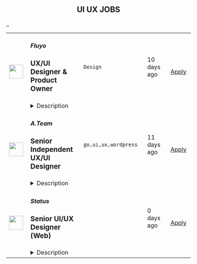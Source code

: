 <div align="center"><h2>UI UX JOBS</h2></div><table><tr>
                <td width="100" height="100" rowspan="2">
                    <img src="https://wwr-pro.s3.amazonaws.com/logos/0084/1596/logo.gif" width="38px" height="auto">
                </td>
                <td width="300">
                    <h5>Fluyo</h5>
                    <h3> UX/UI Designer & Product Owner</h3>
                </td>
                <td width="300">
                    <code>Design</code>
                </td>
                <td width="200">
                <text>10 days ago</text>
                </td>
                <td width="100" rowspan="2">
                <a href="https://weworkremotely.com/remote-jobs/fluyo-ux-ui-designer-product-owner" align="right" target="_blank">Apply</a>
                </td>
            </tr>
            <tr>
                <td colspan="3">
                <details><summary>Description</summary>
                <img src="https://we-work-remotely.imgix.net/logos/0084/1596/logo.gif?ixlib=rails-4.0.0&w=50&h=50&dpr=2&fit=fill&auto=compress" />

<p>
  <strong>Headquarters:</strong> Delaware
    <br /><strong>URL:</strong> <a href="http://www.fluyoapp.com">http://www.fluyoapp.com</a>
</p>

<div>
<strong>🐬 Fluyo is a startup looking for a legendary UX designer who will transform our well designed &amp; fun language learning app into an </strong><strong><em>incredibly</em></strong><strong> well designed &amp; even more fun app! Someone who through data/research, good intuition and design taste will level up our product user’s experience to the maximum level. <br></strong><br>
</div><div>Our mission at Fluyo is to make the world speak another language by making language learning truly fun. We combine the most effective language education with all the fun of a video game.</div><div><br></div><div>🧑‍🏫 <strong>Industry</strong>: Language Learning</div><div>🧑‍💻 <strong>Seniority</strong>: Mid/Senior (you will be the primary UX/UI designer in our team)</div><div>🏢 <strong>Company Size</strong>: 5 to 10 employees </div><div>
<strong>💰 Salary: </strong>€40k-55k EUR / $45k-60k USD per year</div><div>
<strong>📈 Equity: </strong>0.1 - 0.25% </div><div><br></div><div><strong>Perks</strong></div><div>-⏱ Flexible working hours (work whenever you want, but be available to chat during core hours: 8-11am EST / 2-5pm CET) </div><div>- 🌍 100% Remote working (our team is based in 7 different countries worldwide)</div><div>- 💰 Funded on Kickstarter (<strong>highest funded app in Kickstarter history!</strong>)</div><div>- 🚀 Make a real difference (we are publicly launching in a few months, so this is a really exciting time to join!)</div><div>- 🐣 Be an early team member + equity (as the company grows, your role will grow, and so will all the rewards!)</div><div>- 😎 A chilled out team (we work hard, but we do not micromanage at all)</div><div><br></div><div><br></div><div><strong>Essential Skills</strong></div><ul>
<li>Deep experience with Adobe XD or Figma, and an elegant, modern portfolio</li>
<li>Your files, components, prototypes and designs are very organized (and you can show this)</li>
<li>You love learning new languages and are familiar with the current most popular language learning apps</li>
<li>You love talking to customers/users to get product feedback and can turn this feedback into designs</li>
<li>You possess a strong intuition for what you believe users would like based on your own experience (not solely relying on research &amp; data)</li>
<li>You absolutely love UX, and constantly think about how your designs will affect user happiness and success</li>
<li>Fluent English (our employees speak many languages, but at work we speak English)</li>
</ul><div><br></div><div><strong>Bonus Skills</strong></div><ul>
<li>You enjoy working closely with developers to ensure your designs are implemented correctly </li>
<li>Experience in game design or extensive gaming experience (the majority of Fluyo is either a game or very gamified, we need someone who is familiar with common gaming mechanics)</li>
</ul><div><br></div><div><strong>The Role</strong></div><div>You will be the main product designer in the team, and will be responsible for taking our current (slightly messy) XD file and transforming it into a professional, modern UI kit &amp; design. You will then be responsible for collecting and analyzing user feedback from our app, to determine what features users want added or improved, and then you will determine their feasibility and turn them into prototypes (and then full designs).<br><br>
</div><div>You will be responsible for anything that users interact with (and how they exactly interact with) on the app. We want someone who is bright, hard working and has a great user experience and visual design taste. We want someone who can take charge over our product and envision all the potential ways our product’s user experience can be improved, design said improvements and work with our developers to ensure your designs are matched and do QA. Please add the word “Goldshire” to your application so we know you read this post completely. Ultimately, the goal of this role is to help make our app an absolute joy for our customers to use.<br><br>
</div><div>Essentially, we need someone who is a professional and talented designer, but also someone who cares deeply about products and customers, and is always thinking about how to make our product more useful/enjoyable. </div><div>This is a full time requirement (approx. 7 hours per day) for 1 designer. Please no agencies. We want someone who can commit to our team and focus exclusively on this. We are not looking for a freelancer who has multiple projects on at the same time.  </div><div><br></div><div><strong>Our Company</strong></div><div>We're a language learning app that will completely change the way people learn languages. We're making a language learning app that is truly fun and addictive. It’s not simply “a gamified app”, it’s an actual game. A game that has been designed from the ground up to also be the most effective language learning system that’s ever existed. Other apps can be effective, but often are not truly fun and are very difficult to use consistently. Hence users rely on forcing themselves to use them. <br><br>
</div><div>In contrast, our app inspires excitement, acts as a platform for learners to make friends, is extremely fun, easy to use consistently and therefore makes one’s language learning journey so much better. We just became the most funded app on Kickstarter ever, and you can see our campaign and learn more about our product here: <a href="https://www.kickstarter.com/projects/550782470/fluyo">https://www.kickstarter.com/projects/550782470/fluyo</a>
</div><div><br></div><div><strong>Interview Process</strong></div><ul>
<li>Application form (below)</li>
<li>We review your portfolio, if we think you are potential fit, we’ll send you a small paid design / user flow critique test</li>
<li>Video call with CTO &amp; CEO</li>
<li>Decision made in early May</li>
</ul><div><br></div><div><strong>Thanks so much for checking out our job! We can't wait to read your application and (hopefully) welcome you to our team! Even if this job is not a good fit for you, we will keep your contact details and email you about future jobs that fit your profile. We are going to be hiring a lot in 2023! </strong></div><div><img src="https://codahosted.io/docs/DOfhk1myD2/blobs/bl--4oQBr2VM2/234912ebcdfc86095b68b033e4cb14564d36c5a78ae59943480ac7a5b5bc985eaac4dba0d067aa2c44346b91ef0b04092b741388414eafa89ed9d1a312f0052c990bb977d7ff8be46f0b2c988255addb4e51edca970a1126c9f2d7ca8d8d044487b7e356" width="820" height="360"></div><div><br></div>

<p><strong>To apply:</strong> <a href="https://weworkremotely.com/remote-jobs/fluyo-ux-ui-designer-product-owner">https://weworkremotely.com/remote-jobs/fluyo-ux-ui-designer-product-owner</a></p>

                </details>
                </td>
            </tr>,<tr>
                <td width="100" height="100" rowspan="2">
                    <img src="https://weworkremotely.com/assets/IsotypeV2-1ebe3dd57673f3e8d02b7490bc0faaef55d6a95d3a4aaf17298bd3ed503ae7fe.svg" width="38px" height="auto">
                </td>
                <td width="300">
                    <h5>CreateApe, inc.</h5>
                    <h3> UX/UI Designer</h3>
                </td>
                <td width="300">
                    <code>Design</code>
                </td>
                <td width="200">
                <text>34 days ago</text>
                </td>
                <td width="100" rowspan="2">
                <a href="https://weworkremotely.com/remote-jobs/createape-inc-ux-ui-designer" align="right" target="_blank">Apply</a>
                </td>
            </tr>
            <tr>
                <td colspan="3">
                <details><summary>Description</summary>
                

<p>
  <strong>Headquarters:</strong> Irvine, California
    <br /><strong>URL:</strong> <a href="https://createape.com/">https://createape.com/</a>
</p>

<div>
<a href="https://createape.com/jobs/#careers_our_openings"><strong>CreateApe</strong></a><strong> UI/UX Designer job description</strong>
</div><div><br></div><div>This is a fully remote position, not restricted by commutes or a particular geographic area.</div><div>
<strong>Office hours: Monday through Friday, 9AM - 5PM Pacific Daylight Time </strong>(<strong><em>PDT UTC-7</em></strong>), this position requires individuals to be available for meetings and duties <em>at least</em> a six (6) hour block during this window.</div><div><br></div><div><em>Who we are:</em></div><div>Create Ape is a fun and lean creative digital agency offering comprehensive solutions to your most pressing problems.  With over 20 years in the UX/UI design space, we know how to elevate your user’s experience and to translate that into real metrics you can actually see: more clients &amp; bigger sales.</div><div><br></div><div>Our passionate experts are leaders in their field, covering everything from digital strategy to design &amp; development.  Our mission is to provide our clients with unparalleled personalized solution-based service.  We commit to achieving these custom solutions and implementing them with a smile.</div><div><br></div><div><em>What we are looking for:</em></div><div>At CreateApe, UX/UI Designers are able to understand our clients’ business requirements and any technical limitations, as well as be responsible for conceiving and conducting user research, interviews and surveys, and translating them into sitemaps, user flows, customer journey maps, wireframes, mockups and prototypes. The UX designer will also be expected to design the overall functionality of the product, and in order to ensure a great user experience, iterate upon it in accordance with various feedback and user-testing criteria.  Our design team works closely with Sales, Marketing, Development and Project Management teams to ensure our clients and projects have strategic, seamless user experiences to elevate and optimize the client journey from end to end.</div><div><br></div><div>Responsibilities:</div><ul>
<li>Translate concepts and requirements into user flows, wireframes, high fidelity mockups and prototypes that lead to intuitive user experiences and attractive user interfaces.</li>
<li>Facilitate the client’s product vision by researching, conceiving, sketching, prototyping and user-testing experiences for digital products.</li>
<li>Design and deliver wireframes, user stories, user journeys, and mockups optimized for a wide range of devices and interfaces.</li>
<li>Identify design problems and devise elegant solutions.</li>
<li>Make strategic design and user-experience decisions related to core, and new, functions and features.</li>
<li>Take a user-centered design approach and rapidly test and iterate your designs.</li>
<li>Collaborate with other team members and stakeholders.</li>
<li>Ask smart questions, take risks and champion new ideas.</li>
</ul><div>Type of work: </div><ul>
<li>Informational sites </li>
<li>Parallax sites </li>
<li>Mobile Apps </li>
<li>Complex web apps </li>
<li>Wireframing + Prototypes (Holla @ Figma &amp; Invision yo!) </li>
</ul><div>What you need to bring to the table: </div><ul>
<li>Be able to work during our business hours (9 am to 5 pm PST). </li>
<li>Be available throughout the day via slack/email/etc. </li>
<li>Able to interface with clients and work with project managers on client needs. </li>
<li>5 or more years of UX/UI design experience and a portfolio to back it up. </li>
<li>Wizard with Figma</li>
<li>Ability to create clickable prototypes using InVision. </li>
<li>Experience with ClickUp to post and collaborate on projects. </li>
<li>Extensive experience in using UX/UI design best practices to design solutions and a deep understanding of mobile-first and responsive design. </li>
<li>Ability to iterate designs and solutions efficiently, quickly, and intelligently. <br><br>
</li>
</ul><div>Big bonus if you:</div><ul>
<li>Have some print and or brand design chops working in Illustrator + InDesign </li>
<li>Have basic knowledge of front end code (HTML. CSS, etc) </li>
</ul><div><br></div><div>If you like what you see and want to get out of that commute… holla at us with your portfolio, resume, and seriously... an interesting cover page (or video introduction)!</div><div>
<br><br>
</div>

<p><strong>To apply:</strong> <a href="https://weworkremotely.com/remote-jobs/createape-inc-ux-ui-designer">https://weworkremotely.com/remote-jobs/createape-inc-ux-ui-designer</a></p>

                </details>
                </td>
            </tr>,<tr>
                <td width="100" height="100" rowspan="2">
                    <img src="https://weworkremotely.com/assets/IsotypeV2-1ebe3dd57673f3e8d02b7490bc0faaef55d6a95d3a4aaf17298bd3ed503ae7fe.svg" width="38px" height="auto">
                </td>
                <td width="300">
                    <h5>Springboard</h5>
                    <h3> Mentor - UI/UX Design Career Track (Part-time/Remote)</h3>
                </td>
                <td width="300">
                    <code>Design</code>
                </td>
                <td width="200">
                <text>421 days ago</text>
                </td>
                <td width="100" rowspan="2">
                <a href="https://weworkremotely.com/remote-jobs/springboard-mentor-ui-ux-design-career-track-part-time-remote" align="right" target="_blank">Apply</a>
                </td>
            </tr>
            <tr>
                <td colspan="3">
                <details><summary>Description</summary>
                

<p>
  <strong>Headquarters:</strong> San Francisco, CA
    <br /><strong>URL:</strong> <a href="https://www.springboard.com/">https://www.springboard.com/</a>
</p>

<div><strong>The Company </strong></div><div> </div><div>At Springboard, we’re on a mission to bridge the world’s skills gap, offering transformative online education in data science, UI/UX design, machine learning, and coding. Our courses may be tech-enabled, but we're ultimately human-centric: each student taps into a vast community throughout their time with us, engaging with fellow students, industry-expert mentors, student advisors, and career coaches, the goal of which is to successfully transition students into their dream job. Through this hybrid approach, we’ve helped thousands of learners revamp their careers and, by extension, their lives, with hundreds of top-notch job offers received every year and a near-perfect placement rate for our program graduates.</div><div>
<br><strong>The Opportunity</strong>
</div><div> </div><div>Springboard runs an online, self-paced UI/UX Design Career Track in which participants learn with the help of a curated curriculum and 1-1 guidance from an expert mentor. Our mentor community is the biggest strength of our programs with a Net Promoter Score rated as world class.</div><div> </div><div>If you are as passionate about mentoring as you are about UX and UI, and can give a few hours per week in return for an honorarium, we would love to hear from you.</div><div> </div><div><strong>What does mentoring mean at Springboard?</strong></div><div> </div><div>Mentoring encompasses many levels of support at Springboard. We believe in giving a personalized approach to mentoring students. What this looks like is grading student deliverables on a weekly basis, offering detailed feedback, teaching/modeling concepts that are challenging for students, and/or giving them career pointers about the industry. Depending on your mentees you’ll lean on a teaching approach, being a motivator, advisor, or you may have high level conversions to guide them throughout the course. A mix of diverse students, skills, and abilities offers opportunities to renew your skills or take your skills to the next level. Mentors have said it’s a rewarding opportunity to grow professionally and make a lasting impact. </div><div> </div><div>Please reach out to us with any questions at mentorrecruiting@springboard.com :-)</div><div> </div><div><strong>The Program:</strong></div><ul>
<li>Completely online</li>
<li>Self-paced</li>
<li>Students become proficient in UI/UX with the help of a curated online curriculum, an industry design project, and project-based deliverables</li>
<li>Coursework is made up of 700+ hour expert-curated curriculum</li>
<li>On average, students finish in 9 months</li>
<li>Students are working professionals from all over the world, dedicated to switching careers into UI/UX Design</li>
<li>Students have a weekly 30-minute checkin with their mentor to discuss questions, projects, and career advice!</li>
<li>Students communicate with mentors outside of calls on an as-needed basis to support learning and career objectives</li>
</ul><div><strong>You:</strong></div><ul>
<li>Are as passionate about teaching design as about design itself</li>
<li>Are proficient in the topics covered in our<a href="https://www.springboard.com/workshops/ui-ux-design-career-track/"> UI/UX Design Career Track</a> (we are looking for designers who have equal experience in UI and UX)</li>
<li>Have at least 3 years of relevant work experience, and a high quality  portfolio to showcasing your UI and UX skills</li>
<li>Are available for weekly, 30-minute video check-ins for each student to help them set and achieve learning goals, provide feedback, and help them move towards getting a job</li>
<li>Are able to utilize Zoom for the 30-minute calls with students</li>
<li>Are available outside of weekly calls for each student to review projects and answer questions as needed</li>
<li>Have experience critiquing work, in particular giving meaningful feedback on visual/UI design, and be able to think on your feet quickly</li>
<li>Are empathetic and have excellent communication skills</li>
</ul><div><strong>Benefits:</strong></div><ul>
<li>Membership in a rich community of expert mentors from great companies like AirBnB, Uber, Google, and Pivotal</li>
<li>Change the lives of students in our program</li>
<li>Help us revolutionize online education!</li>
<li>UI/UX career track mentors are paid an honorarium between $20.50-$37.50 per 30 minute call with students</li>
<li>Work at your convenience</li>
</ul><div>
<em>We are an equal opportunity employer and value diversity at our company. We welcome applications from all backgrounds, and do not discriminate on the basis of race, religion, national origin, gender, sexual orientation, age, marital status, veteran status, or disability status.<br></em> </div><div><strong>California Privacy Rights Notice for Job Applicants</strong></div><div>Under the California Consumer Privacy Act (“CCPA”), Springboard is required to inform California residents who are job applicants about the categories of personal information we collect about you and the purposes for which we will use this information. This <a href="https://www.springboard.com/archeio/download/841f959e9c964e93a87abe993316cc1f/">notice</a> contains disclosures required by the CCPA and applies only to personal information that is subject to the CCPA.</div>

<p><strong>To apply:</strong> <a href="https://weworkremotely.com/remote-jobs/springboard-mentor-ui-ux-design-career-track-part-time-remote">https://weworkremotely.com/remote-jobs/springboard-mentor-ui-ux-design-career-track-part-time-remote</a></p>

                </details>
                </td>
            </tr>,<tr>
                <td width="100" height="100" rowspan="2">
                    <img src="https://wwr-pro.s3.amazonaws.com/logos/0071/4150/logo.gif" width="38px" height="auto">
                </td>
                <td width="300">
                    <h5>A.Team</h5>
                    <h3> Senior Independent UX/UI Designer ($110-$190/hr)</h3>
                </td>
                <td width="300">
                    <code>Design</code>
                </td>
                <td width="200">
                <text>527 days ago</text>
                </td>
                <td width="100" rowspan="2">
                <a href="https://weworkremotely.com/remote-jobs/a-team-senior-independent-ux-ui-designer-110-190-hr" align="right" target="_blank">Apply</a>
                </td>
            </tr>
            <tr>
                <td colspan="3">
                <details><summary>Description</summary>
                <img src="https://we-work-remotely.imgix.net/logos/0071/4150/logo.gif?ixlib=rails-4.0.0&w=50&h=50&dpr=2&fit=fill&auto=compress" />

<p>
  <strong>Headquarters:</strong> NYC, SF, and TLV
    <br /><strong>URL:</strong> <a href="https://build.a.team/viaweworkremotely">https://build.a.team/viaweworkremotely</a>
</p>

<div>
<a href="https://build.a.team/wwrdesignerfasttrack">A·Team</a> is a VC-backed, stealth, application-only home on the internet for senior UX/UI designers (along with developers &amp; product folks) to team up with the hand-picked, high-growth companies on their next big thing. <br><br>After talking with hundreds of independent engineers, designers, and product folks, we heard over and over that finding vetted, high-quality, consistent clients is hard, and projects are often too small to be rewarding. A·Team matches small teams of the most talented builders in the world with companies backed by a16z, YC, Softbank, General Catalyst, etc. on a contract basis for many of their most important initiatives. We quietly launched in May 2020, and have helped A·Teamers earn $11.4+ million since.<br><br>As part of A·Team, you can expect:</div><ul>
<li>
<strong>High-paying, meaningful UX/UI design missions with the most audacious companies</strong> sent your way; generally $110-$190/hr, with vetted, fascinating clients doing work that matters. We're picky about who we partner with; new clients only come in via trusted referral. We've worked with Lyft, McGraw Hill, ClearCo, irl.com, the former CEO of Waze, the leading vaccine production software, several new unicorns we can't say here, and dozens of startups backed by a16z/YC/Softbank/etc.</li>
<li>
<strong>Work alongside friends old &amp; new: </strong>our niche is small/diverse product teams, since clients with larger budgets and higher-impact work tell us they want teams, not individuals. Of course, we keep friends together whenever we can.</li>
<li>
<strong>Full autonomy:</strong> say "no" to things that don't excite you. The most talented builders often juggle a few things at once, so there's never pressure to join an A·Team mission if you don't have the bandwidth. If we're no longer a fit, it's easy to leave or pause too. </li>
<li>
<strong>Small, curated, off-the-record gatherings:</strong> for conversations hard to have elsewhere. Long-term, we're creating micro-communities for the world's top builders to become friends around the things they care about.</li>
<li>
<strong>Keep 100% of what you earn: </strong>if you charge $130/hr, you get $130/hr. A·Team makes money by charging a small, flat, transparent platform fee on <em>top</em> of your rate.</li>
</ul><div>
<br><strong>How to apply:<br></strong>Go here: <a href="https://build.a.team/wwrdesignerfasttrack">https://build.a.team/wwrdesignerfasttrack</a> + mention WWR under how you heard about A·Team. No resume or cover letter needed; we respect your time so the application is short. We're also much more interested in seeing what you've made, and excited to chat more if there’s a fit.<br><strong><br>What you’ll do:</strong>
</div><ul>
<li>Once part of A.Team, you’ll regularly be invited to be the lead designer for impactful missions that match your interests, which you can accept or decline. Take your pick from early-stage incubations with world-class founders, to fast-growing super-funded companies, to old-school non-tech incumbents looking to build as a tech giant would.</li>
<li>Missions usually involve building an ambitious piece of software from 0 to 1 as part of a small 3-4 person team. </li>
<li>You’ll be paid to scope it out, give the client options, guide strategy, and execute on the selected solution. Sometimes the client has a clear vision, sometimes not; which is why A.Team builders tend to be senior folks who can work together to find the right direction. </li>
</ul><div>
<br><strong>Who A</strong>·<strong>Team is for:</strong>
</div><ul>
<li>Senior UX/UI Designers who left large companies and high-growth startups to pursue their craft with autonomy.</li>
<li>Those who prefer consistent contract work over a full-time role, who want to create a variety of new products alongside other top-tier builders.</li>
<li>The majority of A.Teamers spend most of their time doing independent work, but a sizeable percentage are either employed full-time (but testing out client work), bootstrapping a side project, or looking for their next big thing.</li>
</ul><div>
<br><strong>Who A</strong>·<strong>Team is </strong><strong><em>not</em></strong><strong> for:</strong>
</div><ul>
<li>People looking for small gigs.</li>
<li>Folks looking to build simple wordpress/wix/squarespace-style websites.</li>
<li>Those still early in their careers and recent university/bootcamp grads (at least not yet).</li>
</ul><div>
<br><strong>Our long-term vision:<br></strong><a href="https://build.a.team/wwrdesignerfasttrack">A·Team</a> is a new type of company for a new kind of independent software builders. We call them "unhirables": people who traditional companies couldn’t hire full-time even if they wanted to, but who want to do their most meaningful work with their favorite people in small, autonomous, distributed expert teams. </div><div>
<br>To help us secure amazing missions, we raised $5 million+ (not public, yet) from NFX, Village Global, and Box Group, along with the former CEO of Upwork, the founders of Fiverr and Lemonade, Apple's Global Head of Recruiting, YC Partner Aaron Harris, Wharton's Adam Grant, and Duke's Dan Ariely.</div>

<p><strong>To apply:</strong> <a href="https://weworkremotely.com/remote-jobs/a-team-senior-independent-ux-ui-designer-110-190-hr">https://weworkremotely.com/remote-jobs/a-team-senior-independent-ux-ui-designer-110-190-hr</a></p>

                </details>
                </td>
            </tr>,<tr>
                <td width="100" height="100" rowspan="2">
                    <img src="https://remotive.com/job/1655002/logo" width="38px" height="auto">
                </td>
                <td width="300">
                    <h5>Wikimedia</h5>
                    <h3>Lead UX Designer</h3>
                </td>
                <td width="300">
                    <code>education,recruiter,ux,open source</code>
                </td>
                <td width="200">
                <text>2 days ago</text>
                </td>
                <td width="100" rowspan="2">
                <a href="https://remotive.com/remote-jobs/design/lead-ux-designer-1655002" align="right" target="_blank">Apply</a>
                </td>
            </tr>
            <tr>
                <td colspan="3">
                <details><summary>Description</summary>
                <p><strong>Lead UX Designer</strong></p>
<p><strong>Summary</strong></p>
<p>The Wikimedia Foundation is a non-profit organization supporting Wikipedia and other Wiki projects. The Foundation operates one of the world’s top five websites and has global reach and impact.  Technology and innovation are critical in our quest to support every human in freely sharing knowledge. </p>
<p>The Product Design and Strategy Group at Wikimedia is looking for a Lead UX Designer with an expert understanding of user experience and product development processes to work within one of our multi-disciplinary product teams. You will lead all aspects of the user experience, partnering with the other product leads to conceive and execute upon the product strategy for your product team.</p>
<p><strong>You will be responsible for…</strong></p>
<ul style="">
<li style="">Reducing complexity to create simple, delightful experiences for our users.</li>
<li style="">Creating prototypes and running experiments to iteratively test your hypotheses.</li>
<li style="">Using and evolving our design system and guidelines, to create new features from ideas on paper to implementation.</li>
<li style="">Applying accessibility standards and guidelines to your designs.</li>
<li style="">Collaborating with product managers and engineers to create product plans and maintain product design processes.</li>
<li style="">Distilling complex concepts into easy to understand talking points to engage with our readers and communities throughout the design process.</li>
</ul>
<p><strong>Skills and experience…. </strong></p>
<p><em>The right person is better than the right set of experiences. These are the traits we’ve identified that make great additions to our team so far.</em></p>
<ul style="">
<li style="">Can craft compelling stories that persuade team members and stakeholders to adopt their ideas.</li>
<li style="">Experience mentoring other designers on design whilst welcoming feedback from others.</li>
<li style="">Solid experience using evaluative and generative research methods, to build a deeper understanding of audience behaviors.</li>
<li style="">Has a strong creative vision and the ability to switch easily from blue sky ideation to tactical thinking.</li>
<li style="">Shares their work and ideas beyond their own team and enjoys engaging with the global design community. </li>
<li style="">8+ years of experience contributing on design teams</li>
<li style="">Bachelor's degree and/or Masters degree, or equivalent in related work experience </li>
</ul>
<p><strong>Additionally, we’d love it if you have...</strong></p>
<ul style="">
<li style="">Background in content consumption, publishing, education, or news</li>
<li style="">Experience acting as a researcher, both in-person and with remote participants</li>
<li style="">Have familiarity with Free Knowledge and/or Open Source communities</li>
<li style="">Speak more than one of the nearly 300 languages of the users you’ll be designing for</li>
</ul>
<div class="h4">About the Wikimedia Foundation</div>
<p>The Wikimedia Foundation is the nonprofit organization that operates Wikipedia and the other Wikimedia free knowledge projects. Our vision is a world in which every single human can freely share in the sum of all knowledge. We believe that everyone has the potential to contribute something to our shared knowledge, and that everyone should be able to access that knowledge freely. We host Wikipedia and the Wikimedia projects, build software experiences for reading, contributing, and sharing Wikimedia content, support the volunteer communities and partners who make Wikimedia possible, and advocate for policies that enable Wikimedia and free knowledge to thrive. </p>
<p>The Wikimedia Foundation is a charitable, not-for-profit organization that relies on donations. We receive donations from millions of individuals around the world, with an average donation of about $15. We also receive donations through institutional grants and gifts. The Wikimedia Foundation is a United States 501(c)(3) tax-exempt organization with offices in San Francisco, California, USA.</p>
<p><em><strong>As an equal opportunity employer, the Wikimedia Foundation values having a diverse workforce and continuously strives to maintain an inclusive and equitable workplace. We encourage people with a diverse range of backgrounds to apply. We do not discriminate against any person based upon their race, traits historically associated with race, religion, color, national origin, sex, pregnancy or related medical conditions, parental status, sexual orientation, gender identity, gender expression, age, status as a protected veteran, status as an individual with a disability, genetic information, or any other legally protected characteristics.</strong></em></p>
<p>The Wikimedia Foundation is a remote-first organization with staff members including contractors based in more than 50 countries. Salaries at the Wikimedia Foundation are set in a way that is competitive, equitable, and consistent with our values and culture. The anticipated annual pay range of this position for applicants based within the United States is US $119,000 to US$186,000 with multiple individualized factors, including cost of living in the location, being the determinants of the offered pay. For applicants located outside of the US, the pay range will be adjusted to the country of hire. We neither ask for nor take into consideration the salary history of applicants. The compensation for a successful applicant will be based on their skills, experience and location. </p>
<p>All applicants can reach out to their recruiter to understand more about the specific pay range for their location during the interview process.</p>
<p><em><strong>If you are a qualified applicant requiring assistance or an accommodation to complete any step of the application process due to a disability, you may contact us at recruiting@wikimedia.org or +1 (415) 839-6885.</strong></em></p>
<p><strong>More information</strong></p>
<p><a href="%22https:/wikimediafoundation.org/about/jobs/#section-12%22" rel="nofollow"><strong>U.S. Benefits &amp; Perks</strong></a><br><a href="%22https:/wikimediafoundation.org/%22" rel="nofollow"><strong>Wikimedia Foundation</strong></a><br><a href="%22https:/foundation.wikimedia.org/wiki/Applicant_privacy_policy%22" rel="nofollow"><strong>Applicant Privacy Policy</strong></a><br><a href="%22https:/diff.wikimedia.org/%22" rel="nofollow"><strong>News from across the Wikimedia movement</strong></a><br><a href="%22https:/wikimediafoundation.org/news/%22" rel="nofollow"><strong>Blog</strong></a><br><a href="%22https:/meta.wikimedia.org/wiki/Strategy/Wikimedia_movement/2017%22" rel="nofollow"><strong>Wikimedia 2030</strong></a><br><a href="%22https:/medium.com/freely-sharing-the-sum-of-all-knowledge/we-stand-for-racial-justice-49c31afbabca%22" rel="nofollow"><strong>Our Commitment to Equity</strong></a><br><a href="%22https:/www.youtube.com/watch?v=OQzZI0l3IOw%22" rel="nofollow"><strong>This is Wikimedia Foundation</strong></a><strong> </strong><br><a href="%22https:/www.youtube.com/watch?v=xQ4ba28-oGs%22" rel="nofollow"><strong>Facts Matter</strong></a><br><a href="%22https:/wikimediafoundation.org/wiki/Our_projects%22" rel="nofollow"><strong>Our Projects</strong></a><br><a href="%22https:/techblog.wikimedia.org/%22" rel="nofollow"><strong>Our Tech Stack</strong></a></p>
<div id='"l-content"'> </div>
<img src="https://remotive.com/job/track/1655002/blank.gif?source=public_api" alt=""/>
                </details>
                </td>
            </tr>,<tr>
                <td width="100" height="100" rowspan="2">
                    <img src="https://remotive.com/job/986276/logo" width="38px" height="auto">
                </td>
                <td width="300">
                    <h5>A.Team</h5>
                    <h3>Senior Independent UX/UI Designer</h3>
                </td>
                <td width="300">
                    <code>go,ui,ux,wordpress</code>
                </td>
                <td width="200">
                <text>11 days ago</text>
                </td>
                <td width="100" rowspan="2">
                <a href="https://remotive.com/remote-jobs/design/senior-independent-ux-ui-designer-986276" align="right" target="_blank">Apply</a>
                </td>
            </tr>
            <tr>
                <td colspan="3">
                <details><summary>Description</summary>
                <p style="text-size-adjust: 100%; overflow-wrap: break-word;"><a href="https://build.a.team/remotivedesignerreferral" rel="nofollow">A·Team</a> is a VC-backed, stealth, application-only home on the internet for Senior Independent UX/UI Designers (along with developers &amp; product managers) to team up with hand-picked, high-growth companies on their next big thing. </p>
<p style="text-size-adjust: 100%; overflow-wrap: break-word;">After talking with hundreds of independent engineers, designers, and product folks, we heard over and over that finding vetted, high-quality, consistent clients is hard, and projects are often too small to be rewarding. A·Team matches small teams of the most talented builders in the world with companies backed by a16z, YC, Softbank, General Catalyst, etc. on a contract basis for many of their most important initiatives. We quietly launched in May 2020, and have helped A·Teamers earn $11.4+ million since.</p>
<p dir="ltr" style="margin-top: 12pt; margin-bottom: 12pt; line-height: 1.38;"><span style="font-variant-numeric: normal; font-variant-east-asian: normal; vertical-align: baseline;"><em>As part of A·Team, you can expect:</em></span></p>
<ul style="padding-inline-start: 48px;">
<li><span style="font-weight: 600; color: #000000; letter-spacing: 0.75px;">High-paying, meaningful missions with the most audacious companies</span> sent your way; generally $110-$190/hr, with vetted, fascinating clients doing work that matters. We're picky about who we partner with; new clients only come in via trusted referral. We've worked with Lyft, McGraw Hill, ClearCo, irl.com, the former CEO of Waze, the leading vaccine production software, several new unicorns we can't say here, and dozens of startups backed by a16z/YC/Softbank/etc.</li>
<li><span style="font-weight: 600; color: #000000; letter-spacing: 0.75px;">Work alongside friends old &amp; new: </span>our niche is small/diverse product teams, since clients with larger budgets and higher-impact work tell us they want teams, not individuals. Of course, we keep friends together whenever we can.</li>
<li><span style="font-weight: 600; color: #000000; letter-spacing: 0.75px;">Full autonomy:</span> say "no" to things that don't excite you. The most talented builders often juggle a few things at once, so there's never pressure to join an A·Team mission if you don't have the bandwidth. If we're no longer a fit, it's easy to leave or pause too. </li>
<li><span style="font-weight: 600; color: #000000; letter-spacing: 0.75px;">Small, curated, off-the-record gatherings:</span> for conversations hard to have elsewhere. Long-term, we're creating micro-communities for the world's top builders to become friends around the things they care about.</li>
<li><span style="font-weight: 600; color: #000000; letter-spacing: 0.75px;">Keep 100% of what you earn: </span>if you charge $130/hr, you get $130/hr. A·Team makes money by charging a small, flat, transparent platform fee on <em>top</em> of your rate.</li>
</ul>
<p dir="ltr" style="margin-top: 12pt; margin-bottom: 12pt; line-height: 1.38;"><span style="font-variant-numeric: normal; font-variant-east-asian: normal; vertical-align: baseline;"><span style="font-weight: 600; color: #000000; letter-spacing: 0.75px;">How to apply:</span></span></p>
<p dir="ltr" style="margin-top: 12pt; margin-bottom: 12pt; line-height: 1.38;"><span style="font-variant-numeric: normal; font-variant-east-asian: normal; vertical-align: baseline;">Go here: <a href="https://build.a.team/remotivedesignerreferral" rel="nofollow">https://build.a.team/remotivedesignerreferral</a> + mention Remotive. </span>No resume or cover letter needed; we respect your time so the application is short. We're also much more interested in seeing what you've made, and excited to chat more if there’s a fit.</p>
<p dir="ltr" style="margin-top: 12pt; margin-bottom: 12pt; line-height: 1.38;"><span style="font-variant-numeric: normal; font-variant-east-asian: normal; vertical-align: baseline;"><span style="font-weight: 600; color: #000000; letter-spacing: 0.75px;">What you’ll do:</span></span></p>
<ul style="padding-inline-start: 48px;">
<li dir="ltr" style="list-style-type: disc; font-variant-numeric: normal; font-variant-east-asian: normal; vertical-align: baseline;">
<p dir="ltr" style="margin-top: 12pt; margin-bottom: 0pt; line-height: 1.38;"><span style="font-variant-numeric: normal; font-variant-east-asian: normal; vertical-align: baseline;">Once part of A.Team, you’ll regularly be invited to impactful missions that match your interests, which you can accept or decline. Take your pick from early-stage incubations with world-class founders, to fast-growing super-funded companies, to old school non-tech incumbents looking to build as a tech giant would</span></p>
</li>
<li dir="ltr" style="list-style-type: disc; font-variant-numeric: normal; font-variant-east-asian: normal; vertical-align: baseline;">
<p dir="ltr" style="margin-top: 0pt; margin-bottom: 0pt; line-height: 1.38;"><span style="font-variant-numeric: normal; font-variant-east-asian: normal; vertical-align: baseline;">Missions usually involve building an ambitious piece of software from 0 to 1 as part of a small 3-4 person team. </span></p>
</li>
<li dir="ltr" style="list-style-type: disc; font-variant-numeric: normal; font-variant-east-asian: normal; vertical-align: baseline;">
<p dir="ltr" style="margin-top: 0pt; margin-bottom: 12pt; line-height: 1.38;"><span style="font-variant-numeric: normal; font-variant-east-asian: normal; vertical-align: baseline;">You’ll be paid to scope it out, give the client options, guide strategy, and execute on the selected solution. Sometimes the client has a clear vision, sometimes not; which is why A.Team builders tend to be senior folks who can work together to find the right direction. </span></p>
</li>
</ul>
<p dir="ltr" style="margin-top: 12pt; margin-bottom: 12pt; line-height: 1.38;"><span style="font-weight: 600; color: #000000; letter-spacing: 0.75px;"><span style="font-variant-numeric: normal; font-variant-east-asian: normal; vertical-align: baseline;">Who A</span><span style="font-variant-numeric: normal; font-variant-east-asian: normal; vertical-align: baseline;">·</span><span style="font-variant-numeric: normal; font-variant-east-asian: normal; vertical-align: baseline;">Team is for:</span></span></p>
<ul style="padding-inline-start: 48px;">
<li dir="ltr" style="list-style-type: disc; font-variant-numeric: normal; font-variant-east-asian: normal; vertical-align: baseline;">
<p dir="ltr" style="margin-top: 12pt; margin-bottom: 0pt; line-height: 1.38;"><span style="font-variant-numeric: normal; font-variant-east-asian: normal; vertical-align: baseline;">Senior UX/UI Designers who left large companies and high-growth startups to pursue their craft with autonomy.</span></p>
</li>
<li dir="ltr" style="list-style-type: disc; font-variant-numeric: normal; font-variant-east-asian: normal; vertical-align: baseline;">
<p dir="ltr" style="margin-top: 0pt; margin-bottom: 0pt; line-height: 1.38;"><span style="font-variant-numeric: normal; font-variant-east-asian: normal; vertical-align: baseline;">Those who prefer consistent contract work over a full-time role, who want to create a variety of new products alongside other top-tier builders.</span></p>
</li>
<li dir="ltr" style="list-style-type: disc; font-variant-numeric: normal; font-variant-east-asian: normal; vertical-align: baseline;">
<p dir="ltr" style="margin-top: 0pt; margin-bottom: 12pt; line-height: 1.38;"><span style="font-variant-numeric: normal; font-variant-east-asian: normal; vertical-align: baseline;">The majority of A.Teamers spend most of their time doing independent work, but a sizeable percentage are either employed full-time (but testing out client work), bootstrapping a side project, or looking for their next big thing</span></p>
</li>
</ul>
<p dir="ltr" style="margin-top: 12pt; margin-bottom: 12pt; line-height: 1.38;"><span style="font-weight: 600; color: #000000; letter-spacing: 0.75px;"><span style="font-variant-numeric: normal; font-variant-east-asian: normal; vertical-align: baseline;">Who A</span><span style="font-variant-numeric: normal; font-variant-east-asian: normal; vertical-align: baseline;">·</span><span style="font-variant-numeric: normal; font-variant-east-asian: normal; vertical-align: baseline;">Team is </span><span style="font-variant-numeric: normal; font-variant-east-asian: normal; vertical-align: baseline;">not</span><span style="font-variant-numeric: normal; font-variant-east-asian: normal; vertical-align: baseline;"> for:</span></span></p>
<ul style="padding-inline-start: 48px;">
<li dir="ltr" style="list-style-type: disc; font-variant-numeric: normal; font-variant-east-asian: normal; vertical-align: baseline;">
<p dir="ltr" style="margin-top: 12pt; margin-bottom: 0pt; line-height: 1.38;"><span style="font-variant-numeric: normal; font-variant-east-asian: normal; vertical-align: baseline;">People looking for small gigs</span></p>
</li>
<li dir="ltr" style="list-style-type: disc; font-variant-numeric: normal; font-variant-east-asian: normal; vertical-align: baseline;">
<p dir="ltr" style="margin-top: 0pt; margin-bottom: 0pt; line-height: 1.38;"><span style="font-variant-numeric: normal; font-variant-east-asian: normal; vertical-align: baseline;">Folks looking to build simple wordpress/wix/squarespace-style websites</span></p>
</li>
<li dir="ltr" style="list-style-type: disc; font-variant-numeric: normal; font-variant-east-asian: normal; vertical-align: baseline;">
<p dir="ltr" style="margin-top: 0pt; margin-bottom: 12pt; line-height: 1.38;"><span style="font-variant-numeric: normal; font-variant-east-asian: normal; vertical-align: baseline;">Those still early in their careers and recent university/bootcamp grads (at least not yet)</span></p>
</li>
</ul>
<p dir="ltr" style="margin-top: 12pt; margin-bottom: 12pt; line-height: 1.38;"><span style="font-variant-numeric: normal; font-variant-east-asian: normal; vertical-align: baseline;"><span style="font-weight: 600; color: #000000; letter-spacing: 0.75px;">Our long-term vision:</span></span></p>
<p dir="ltr" style="margin-top: 12pt; margin-bottom: 12pt; line-height: 1.38;"><span style="font-variant-numeric: normal; font-variant-east-asian: normal; vertical-align: baseline;"><a href="https://build.a.team/remotivedesignerreferral" rel="nofollow">A·Team</a> is a new type of company for a new kind of independent software builder. We call them "unhirables": people who traditional companies couldn’t hire full-time even if they wanted to, but who want to do their most meaningful work with their favorite people in small, autonomous, distributed expert teams. </span></p>
<p dir="ltr" style="margin-top: 12pt; margin-bottom: 12pt; line-height: 1.38;"><span style="font-variant-numeric: normal; font-variant-east-asian: normal; vertical-align: baseline;">To help us secure amazing missions, we raised $5 million+ (not public, yet) from NFX, Village Global, and Box Group, along with the former CEO of Upwork, the founders of Fiverr and Lemonade, Apple's Global Head of Recruiting, YC Partner Aaron Harris, Wharton's Adam Grant, and Duke's Dan Ariely.</span></p>
<img src="https://remotive.com/job/track/986276/blank.gif?source=public_api" alt=""/>
                </details>
                </td>
            </tr>,<tr>
                <td width="100" height="100" rowspan="2">
                    <img src="https://pbs.twimg.com/profile_images/966759182589308928/s5rZXoWk_400x400.jpg" width="38px" height="auto">
                </td>
                <td width="300">
                    <h5>Status</h5>
                    <h3>Senior UI/UX Designer (Web)</h3>
                </td>
                <td width="300">
                    <code></code>
                </td>
                <td width="200">
                <text>0 days ago</text>
                </td>
                <td width="100" rowspan="2">
                <a href="https://boards.greenhouse.io/embed/job_app?for=status72&token=4374867&b=https%3A%2F%2Fjobs.status.im%2F" align="right" target="_blank">Apply</a>
                </td>
            </tr>
            <tr>
                <td colspan="3">
                <details><summary>Description</summary>
                
    <div class="content-intro"><p style="text-align: justify;"><strong>About Status</strong></p>
<p style="text-align: justify;"><span style="font-weight: 400;">Status is building the tools and infrastructure for the advancement of a secure, private, and open web3.&nbsp;</span></p>
<p style="text-align: justify;"><span style="font-weight: 400;">With the high level goals of preserving the right to privacy, mitigating the risk of censorship, and promoting economic trade in a transparent, open manner, Status is building a community where anyone is welcome to join and contribute.</span></p>
<p style="text-align: justify;"><span style="font-weight: 400;">As an organization, Status seeks to push the web3 ecosystem forward through research, creation of developer tools, and support of the open source community.&nbsp;</span></p>
<p style="text-align: justify;"><span style="font-weight: 400;">As a product, Status is an open source, Ethereum-based app that gives users the power to chat, transact, and access a revolutionary world of DApps on the decentralized web. But Status is also building foundational infrastructure for the whole Ethereum ecosystem, including the Nimbus ETH 1.0 and 2.0 clients, the Keycard hardware wallet, and the Waku messaging protocol (a continuation of Whisper).</span></p>
<p style="text-align: justify;"><span style="font-weight: 400;">As a team, Status has been completely distributed since inception.&nbsp; Our team is currently 150+ core contributors strong, and welcomes a growing number of community members from all walks of life, scattered all around the globe.&nbsp;</span></p>
<p style="text-align: justify;"><span style="font-weight: 400;">We care deeply about open source, and our organizational structure has minimal hierarchy and no fixed work hours. We believe in working with a high degree of autonomy while supporting the organization's priorities.</span></p></div>

    <p>&nbsp;</p>
<p><strong>Please make sure you read the job description with care. We would love to hear your thoughts about our design principles as part of your application</strong><span style="font-weight: 400;">&nbsp;</span></p>
<p><span style="font-weight: 400;">Our organization is closely involved in a new community lead project, called Logos, and this role will enable you to focus on its development. Logos is a grassroots movement to provide trust-minimized, corruption resistant governing services and social institutions to underserved citizens. Logos’ infrastructure will provide a base for the provisioning of the next-generation of governing services and social institutions - paving the way to economic opportunities to those who need them most, whilst respecting basic human rights through the network’s design.</span></p>
<p><span style="font-weight: 400;">In order to promote the ideas behind Logos and its vision, we have created a brand studio called acid.info and you will be part of it. </span><a href="http://acid.info/"><span style="font-weight: 400;">Acid.info</span></a><span style="font-weight: 400;"> is the studio and creative engine within the Logos DAO. Our mission is to build, and ensure, technologies and creativity that supports freedom, justice, and innovation for all people of the world.&nbsp;</span></p>
<p>&nbsp;</p>
<p><strong>The role</strong></p>
<p><span style="font-weight: 400;">As a Senior UI/UX Designer, you will play a critical role in leading and guiding the design team. Working closely with the Studio Lead, you will oversee all aspects of the design process, from research and development to prototyping and production. Your expertise will be instrumental in developing and maintaining a state-of-the-art design system with diverse themes. In addition to your design skills, your ability to manage and mentor the design team will be crucial. You will work closely with the Studio Lead and PMs to ensure a smooth and efficient workflow, while fostering a culture of collaboration and creativity within the team. As a senior team member, you will be expected to lead by example and make meaningful contributions to the continued evolution of our design language and foundations.</span></p>
<p>&nbsp;</p>
<p><strong>Key responsibilities</strong></p>
<ul>
<li style="font-weight: 400;"><span style="font-weight: 400;">You will be the lead designer of our design team when it comes to UI/UX</span></li>
<li style="font-weight: 400;"><span style="font-weight: 400;">You will be </span><span style="font-weight: 400;">designing, documenting, maintaining and developing further our design systems (with the help of other designers in the team)</span></li>
<li style="font-weight: 400;"><span style="font-weight: 400;">You will carry out managerial responsibilities regarding design workflows</span></li>
<li style="font-weight: 400;"><span style="font-weight: 400;">You help the Studio Lead defining and foreseeing work packages and asks and make sure that the those are delivered</span></li>
</ul>
<p>&nbsp;</p>
<p><strong>You ideally will have</strong></p>
<ul>
<li style="font-weight: 400;"><span style="font-weight: 400;">Extensive knowledge of designs tools suitable for everything from UX to (micro) interactions (e.g. Figma, Framer)</span></li>
<li style="font-weight: 400;"><span style="font-weight: 400;">Good knowledge and understanding of design systems, typography and designing layout</span></li>
<li style="font-weight: 400;"><span style="font-weight: 400;">Experience in building products</span></li>
<li style="font-weight: 400;"><span style="font-weight: 400;">Authenticity in design and being able to stay away from design trends (especially trends in web3) and yet be able to adopt those styles if needed</span></li>
<li style="font-weight: 400;"><span style="font-weight: 400;">Experience collaborating with stakeholders to identify and design for user goals</span></li>
<li style="font-weight: 400;"><span style="font-weight: 400;">A strong alignment to our principles: </span><a href="https://status.im/about/#our-principles"><span style="font-weight: 400;">https://status.im/about/#our-principles</span></a></li>
</ul>
<p>&nbsp;</p>
<p><strong>Bonus points if</strong></p>
<ul>
<li style="font-weight: 400;"><span style="font-weight: 400;">You have experience working for an open source organisation</span></li>
<li style="font-weight: 400;"><span style="font-weight: 400;">You have experience in designing publishing mediums such as online readers, zines, books and online publishing platforms</span></li>
<li style="font-weight: 400;"><span style="font-weight: 400;">You have experience in field computational design, generative art or memes</span></li>
</ul>
<p><em><span style="font-weight: 400;">[Don’t worry if you don’t meet all of these criteria, we’d still love to hear from you anyway if you think you’d be a great fit for this role. Just explain to us why in your cover letter].</span></em></p>
<p><strong><br></strong><strong>Compensation</strong></p>
<p><span style="font-weight: 400;">The expected compensation range for this role is $60,000 - $80,000 (negotiable, dependent on how we assess your skills and experience throughout our interview process. </span></p>
<p>&nbsp;</p>
<p><strong>Hiring process&nbsp;</strong></p>
<ol>
<li style="font-weight: 400;"><span style="font-weight: 400;">Interview with POps team</span></li>
<li style="font-weight: 400;"><span style="font-weight: 400;">Interview with Studio Lead</span></li>
<li style="font-weight: 400;"><span style="font-weight: 400;">Interview with Creative Director</span></li>
<li style="font-weight: 400;"><span style="font-weight: 400;">Assessment (paid)</span></li>
</ol>
<p><em><span style="font-weight: 400;">[The steps may change along the way if we see it makes sense to adapt the interview stages, so please consider the above as a guideline!]</span></em></p>
<p>&nbsp;</p>
<p><strong>Get to know us</strong></p>
<p><span style="font-weight: 400;">Find out about the Logos here: <a href="https://zealous-polka-dc7.notion.site/About-acid-info-a92c838b17584c58b78159f1f51624ba">Acid.info</a></span></p>

    

    

                </details>
                </td>
            </tr>,<tr>
                <td width="100" height="100" rowspan="2">
                    <img src="https://pbs.twimg.com/profile_images/1618665164999360515/9HfoZiGf_400x400.jpg" width="38px" height="auto">
                </td>
                <td width="300">
                    <h5>Istari</h5>
                    <h3>Product Designer (UI/UX)</h3>
                </td>
                <td width="300">
                    <code></code>
                </td>
                <td width="200">
                <text>0 days ago</text>
                </td>
                <td width="100" rowspan="2">
                <a href="https://jobs.lever.co/istaridigital.ai/5f830321-5a73-46f1-8664-f2bfcb606501" align="right" target="_blank">Apply</a>
                </td>
            </tr>
            <tr>
                <td colspan="3">
                <details><summary>Description</summary>
                <div class="section page-centered" data-qa="job-description"><div>[ABOUT ISTARI]</div><div><span style="font-size: 11pt">Istari is a digital engineering software company enabling our customers to turn the physical world into the digital to accomplish their specific mission or business objectives.</span></div><div><br></div><div><span style="font-size: 11pt">Istari was founded with the vision of making open, scalable digital engineering ecosystems a reality – where new technologies and systems are created digitally, free from the real-world constraints of costs and schedules. We are creating the world’s best engineering model sharing platform, allowing our customers to simply and securely integrate their models across different engineering disciplines, organizations, and security levels.</span></div><div><br></div><div><span style="font-size: 11pt">At Istari, we are passionate about our mission of creating the world's first open and scalable industrial metaverse. Whether our customers are designing prototypes, performing virtual testing, or training AI and autonomy for complex systems, we know that going digital will save them time, resources, and reduce their environmental impact.&nbsp;&nbsp;</span></div><div><br></div><div><span style="font-size: 11pt">While we are a distributed team with most team-members working remotely, we place an emphasis on staying connected and collaborative, prioritizing in-person opportunities to build trust as a team. At Istari, we still believe that trust is best built in-person. To do this, we have an engineering headquarters in Cambridge, MA for focused technical development and several times per year we gather for an off-site that allows us to develop our professional skills and our team relationships.</span></div><div><br></div><div>[VALUES]</div><div>At Istari, we live by our values, which include:</div><div><br></div><div><b>Purposeful Autonomy</b></div><div>We value letting people self-organize and self-motivate.&nbsp;</div><div>Our flat structure and lack of meeting clutter are meant to empower individuals and teams to be proactive.</div><div>Our autonomy is measured, goal-oriented, and results-driven –&nbsp;not meandering. </div><div>Clear objectives help us prioritize our time.</div><div><br></div><div><b>Radical Transparency</b></div><div>We believe in honest-but-kind communication, transparency, and open-door policies. </div><div>We love learning about challenges and tackling them early, not hearing good or bad news late. </div><div>We share work-in-progress across our team.&nbsp;</div><div>Fast feedback keeps autonomy purposeful.</div><div><br></div><div><b>Continual Curiosity</b></div><div>At Istari, we love learning to do things ourselves. </div><div>We ask, read, share, teach – even watch YouTube videos – to learn new skills to solve problems. </div><div>When we make breakthroughs, we write them down.&nbsp; &nbsp;</div><div>Writing focuses ideas, helps us learn, and helps us share.</div><div><br></div><div><b>Role</b>: As a key member of the Istari Product team, you will be responsible for leading the efforts on producing easy to use and robust user interfaces and user experiences to our customers, communicating effectively with the stakeholders, project managers, and product managers, ensuring clarity of thoughts and producing well organized designs.</div><div><br></div><div><b>Responsibilities</b>:&nbsp;</div><div>Collaborating with Product/Project Managers on a daily basis</div><div>Implementing UI/UX that matches stakeholders requirements</div><div>Establishing user interfaces and experiences of the highest qualities that are consistent and compliant with standards required in the industry</div><div>Taking into consideration security as a very high priority item</div><div>Well documented designs and practices</div><div>Producing reusable templates</div><div>Using, maintaining, and improving the design system</div><div>Creating Figma prototypes to demonstrate UX flows and design of interactions</div><div>Making sure that the provided designs are user centered</div><div>Conduct user research and usability testing to ensure designs are effective</div><div><br></div><div><b>Desired Qualifications</b>:</div><div>5+ years product design experience</div><div>Proficiency in design tools such as Figma</div><div>Proven success working with cross-functional teams across all levels of an organization</div><div>Strong written and verbal communication skills</div><div>Strong presentation skills</div><div>Must be a U.S. citizen</div></div><!--[2022-11-28] [GOLD-2535] Remove payTransparencyV1 when feature flag is fully removed--><div class="section page-centered" data-qa="closing-description"><div><span style="font-size: 24px">BENEFITS</span></div><div>We offer highly competitive benefits, including:</div><div><br></div><div><span style="font-size: 18px">Health and Family</span></div><div>- Medical/Dental/Vision</div><div>- Premiums are 100% Company Paid</div><div>- Life Insurance</div><div>- Flexible Work Hours&nbsp;</div><div>- Unlimited Paid Time Off (PTO) with federal government holidays</div><div><br></div><div><span style="font-size: 18px">Financial</span></div><div>- Competitive Compensation&nbsp;</div><div>- 401k&nbsp;</div><div>- Company Stock Options</div><div>- Home Office Setup Budget</div><div><br></div><div><span style="font-size: 18px">Learning</span></div><div>- Reimbursement for approved trainings and subscriptions</div><div>- Conferences (travel, lodging, and fees)</div><div><br></div><div>Note - some benefits are not available to interns.</div><div><br></div><div>Thank you for your interest in Istari. Expect to hear back from us soon with next steps.</div></div><div class="section page-centered last-section-apply" data-qa="btn-apply-bottom"><a class="postings-btn template-btn-submit cerulean" data-qa="show-page-apply" href="https://jobs.lever.co/istaridigital.ai/5f830321-5a73-46f1-8664-f2bfcb606501/apply">Apply for this job</a></div>
                </details>
                </td>
            </tr></table>